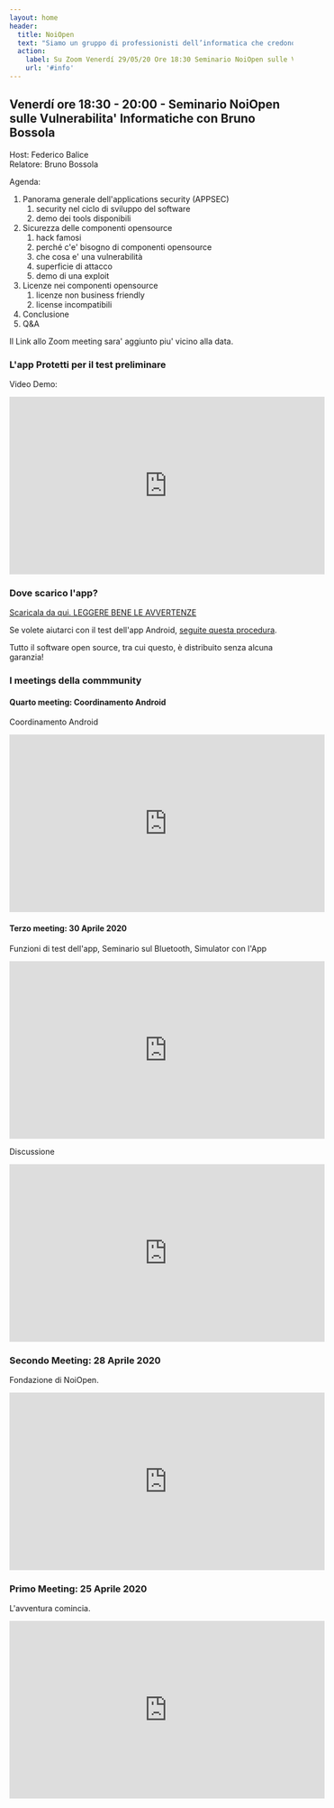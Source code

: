 ```yaml
---
layout: home
header:
  title: NoiOpen
  text: "Siamo un gruppo di professionisti dell’informatica che credono nei principi dell'apertura e della trasparenza. Stiamo lavorando a dei progetti Open Source, tra cui un'app per il test della tecnologia bluetooth per il contact tracing, server per gestire i dati, un simulatore per valutare l'impatto dell'app."
  action:
    label: Su Zoom Venerdí 29/05/20 Ore 18:30 Seminario NoiOpen sulle Vulnerabilita' Informatiche con Bruno Bossola
    url: '#info'
---
```


<a name="info">

## Venerdí ore 18:30 - 20:00 - Seminario NoiOpen sulle Vulnerabilita' Informatiche con Bruno Bossola
Host: Federico Balice  
Relatore: Bruno Bossola


Agenda:
1. Panorama generale dell'applications security (APPSEC)  
    1. security nel ciclo di sviluppo del software
    2. demo dei tools disponibili
2. Sicurezza delle componenti opensource  
    1. hack famosi
    2. perché c'e' bisogno di componenti opensource
    3. che cosa e' una vulnerabilità 
    4. superficie di attacco
    5. demo di una exploit
3. Licenze nei componenti opensource  
    1. licenze non business friendly
    2. license incompatibili
4. Conclusione  
5. Q&A  

Il Link allo Zoom meeting sara' aggiunto piu' vicino alla data.
  
### L'app Protetti per il test preliminare

Video Demo:

<iframe width="560" height="315"  src="https://www.youtube.com/embed/dPB7uXrVibc" frameborder="0" allow="accelerometer; autoplay; encrypted-media; gyroscope; picture-in-picture" allowfullscreen></iframe>
  
  
### Dove scarico l'app? 

[Scaricala da qui. LEGGERE BENE LE AVVERTENZE](https://github.com/noiapp/noi-app-android/releases/tag/0.3.0) 

Se volete aiutarci con il test dell'app Android, [seguite questa procedura](ComeTestareAndroid).

Tutto il software open source, tra cui questo, è distribuito senza alcuna garanzia! 
  

### I meetings della commmunity

#### Quarto meeting: Coordinamento Android

Coordinamento Android

<iframe width="560" height="315" src="https://www.youtube.com/embed/8uvnEXyyYvw" frameborder="0" allow="accelerometer; autoplay; encrypted-media; gyroscope; picture-in-picture" allowfullscreen></iframe>

#### Terzo meeting: 30 Aprile 2020

Funzioni di test dell'app, Seminario sul Bluetooth, Simulator con l'App

<iframe width="560" height="315" 
    src="https://www.youtube.com/embed/wsQ4CmhoKsM" 
    frameborder="0" allow="accelerometer; autoplay; encrypted-media; gyroscope; picture-in-picture" allowfullscreen></iframe>

Discussione

<iframe width="560" height="315" src="https://www.youtube.com/embed/ObI3wOgMjY0" frameborder="0" allow="accelerometer; autoplay; encrypted-media; gyroscope; picture-in-picture" allowfullscreen></iframe>
  

### Secondo Meeting: 28 Aprile 2020

Fondazione di NoiOpen.

<iframe width="560" height="315" src="https://www.youtube.com/embed/XByBrbeC_Yk" frameborder="0" allow="accelerometer; autoplay; encrypted-media; gyroscope; picture-in-picture" allowfullscreen></iframe>
  

### Primo Meeting: 25 Aprile 2020

L'avventura comincia.

<iframe width="560" height="315" src="https://www.youtube.com/embed/5mNIAq5bYpo" frameborder="0" allow="accelerometer; autoplay; encrypted-media; gyroscope; picture-in-picture" allowfullscreen></iframe>
